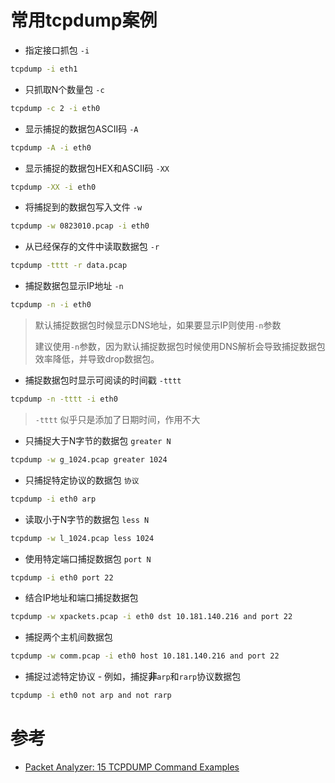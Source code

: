 # 常用tcpdump案例

* 指定接口抓包 `-i`

```bash
tcpdump -i eth1
```

* 只抓取N个数量包 `-c`

```bash
tcpdump -c 2 -i eth0
```

* 显示捕捉的数据包ASCII码 `-A`

```bash
tcpdump -A -i eth0
```

* 显示捕捉的数据包HEX和ASCII码 `-XX`

```bash
tcpdump -XX -i eth0
```

* 将捕捉到的数据包写入文件 `-w`

```bash
tcpdump -w 0823010.pcap -i eth0
```

* 从已经保存的文件中读取数据包 `-r`

```bash
tcpdump -tttt -r data.pcap
```

* 捕捉数据包显示IP地址 `-n`

```bash
tcpdump -n -i eth0
```

> 默认捕捉数据包时候显示DNS地址，如果要显示IP则使用`-n`参数
>
> 建议使用`-n`参数，因为默认捕捉数据包时候使用DNS解析会导致捕捉数据包效率降低，并导致drop数据包。

* 捕捉数据包时显示可阅读的时间戳 `-tttt`

```bash
tcpdump -n -tttt -i eth0
```
> `-tttt` 似乎只是添加了日期时间，作用不大

* 只捕捉大于N字节的数据包 `greater N`

```bash
tcpdump -w g_1024.pcap greater 1024
```

* 只捕捉特定协议的数据包 `协议`

```bash
tcpdump -i eth0 arp
```

* 读取小于N字节的数据包 `less N`

```bash
tcpdump -w l_1024.pcap less 1024
```

* 使用特定端口捕捉数据包 `port N`

```bash
tcpdump -i eth0 port 22
```

* 结合IP地址和端口捕捉数据包

```bash
tcpdump -w xpackets.pcap -i eth0 dst 10.181.140.216 and port 22
```

* 捕捉两个主机间数据包

```bash
tcpdump -w comm.pcap -i eth0 host 10.181.140.216 and port 22
```

* 捕捉过滤特定协议 - 例如，捕捉**非**`arp`和`rarp`协议数据包

```bash
tcpdump -i eth0 not arp and not rarp
```


# 参考

* [Packet Analyzer: 15 TCPDUMP Command Examples](http://www.thegeekstuff.com/2010/08/tcpdump-command-examples/)
